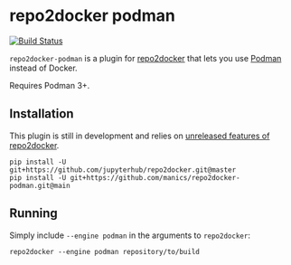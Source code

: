 # repo2docker podman

[![Build Status](https://github.com/manics/repo2docker-podman/actions/workflows/test.yml/badge.svg)](https://github.com/manics/repo2docker-podman/actions/workflows/test.yml)

`repo2docker-podman` is a plugin for [repo2docker](http://repo2docker.readthedocs.io) that lets you use [Podman](https://podman.io/) instead of Docker.

Requires Podman 3+.

## Installation

This plugin is still in development and relies on [unreleased features of repo2docker](https://github.com/jupyter/repo2docker/pull/848).

    pip install -U git+https://github.com/jupyterhub/repo2docker.git@master
    pip install -U git+https://github.com/manics/repo2docker-podman.git@main

## Running

Simply include `--engine podman` in the arguments to `repo2docker`:

    repo2docker --engine podman repository/to/build
